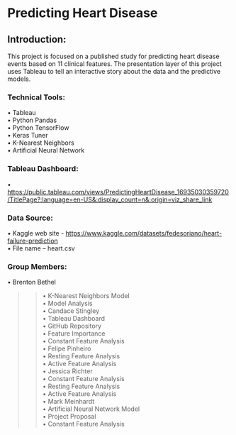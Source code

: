# Predicting Heart Disease

## Introduction:
This project is focused on a published study for predicting heart disease events based on 11 clinical features. The presentation layer of this project uses Tableau to tell an interactive story about the data and the predictive models.


### Technical Tools:
•	Tableau  
•	Python Pandas  
•	Python TensorFlow  
•	Keras Tuner  
•	K-Nearest Neighbors  
•	Artificial Neural Network  


### Tableau Dashboard:
•	https://public.tableau.com/views/PredictingHeartDisease_16935030359720/TitlePage?:language=en-US&:display_count=n&:origin=viz_share_link


### Data Source:
•	Kaggle web site - https://www.kaggle.com/datasets/fedesoriano/heart-failure-prediction  
•	File name – heart.csv


### Group Members:
•	Brenton Bethel  
>>•	K-Nearest Neighbors Model  
>>•	Model Analysis  
•	Candace Stingley  
>>•	Tableau Dashboard  
    •	GitHub Repository  
    •	Feature Importance  
    •	Constant Feature Analysis  
•	Felipe Pinheiro  
    •	Resting Feature Analysis  
    •	Active Feature Analysis  
•	Jessica Richter  
    •	Constant Feature Analysis   
    •	Resting Feature Analysis   
    •	Active Feature Analysis  
•	Mark Meinhardt  
    •	Artificial Neural Network Model  
    •	Project Proposal  
    •	Constant Feature Analysis  
